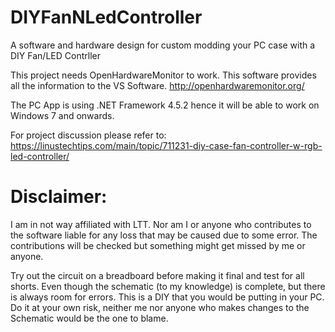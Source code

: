 # DIYFanNLedController
A software and hardware design for custom modding your PC case with a DIY Fan/LED Contrller

This project needs OpenHardwareMonitor to work. This software provides all the information to the VS Software.
http://openhardwaremonitor.org/

The PC App is using .NET Framework 4.5.2 hence it will be able to work on Windows 7 and onwards.

For project discussion please refer to:
https://linustechtips.com/main/topic/711231-diy-case-fan-controller-w-rgb-led-controller/

# Disclaimer:
I am in not way affiliated with LTT. Nor am I or anyone who contributes to the software liable for any loss that may be caused due to some error. The contributions will be checked but something might get missed by me or anyone.

Try out the circuit on a breadboard before making it final and test for all shorts. Even though the schematic (to my knowledge) is complete, but there is always room for errors. This is a DIY that you would be putting in your PC. Do it at your own risk, neither me nor anyone who makes changes to the Schematic would be the one to blame.